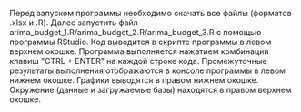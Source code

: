 Перед запуском программы необходимо скачать все файлы (форматов .xlsx и .R). Далее запустить файл arima_budget_1.R/arima_budget_2.R/arima_budget_3.R с помощью программы RStudio. Код выводится в скрипте программы в левом верхнем окошке. Программа выполняется нажатием комбинации клавиш "CTRL + ENTER" на каждой строке кода. Промежуточные результаты выполнения отображаются в консоле программы в левом нижнем окошке. Графики выводятся в правом нижнем окошке. Окружение (данные и загружаемые базы) находятся в правом верхнем окошке.
